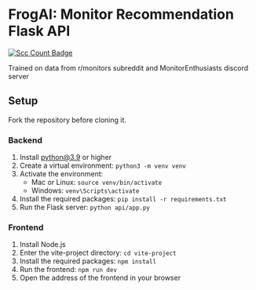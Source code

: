 # FrogAI: Monitor Recommendation Flask API

[![Scc Count Badge](https://sloc.xyz/github/theNullCrown/FrogAI/?category=code)](https://github.com/theNullCrown/FrogAI/)

Trained on data from r/monitors subreddit and MonitorEnthusiasts discord server

## Setup

Fork the repository before cloning it.

### Backend

1. Install python@3.9 or higher
2. Create a virtual environment: `python3 -m venv venv`
3. Activate the environment:
    - Mac or Linux: `source venv/bin/activate`
    - Windows: `venv\Scripts\activate`
4. Install the required packages: `pip install -r requirements.txt`
5. Run the Flask server: `python api/app.py`

### Frontend

1. Install Node.js
2. Enter the vite-project directory: `cd vite-project`
3. Install the required packages: `npm install`
4. Run the frontend: `npm run dev`
5. Open the address of the frontend in your browser
